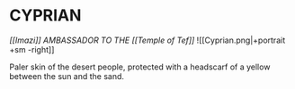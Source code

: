 # CYPRIAN
<cite>[[Imazi]] AMBASSADOR TO THE [[Temple of Tef]]</cite>
![[Cyprian.png|+portrait +sm -right]]

Paler skin of the desert people, protected with a headscarf of a yellow between the sun and the sand. 

